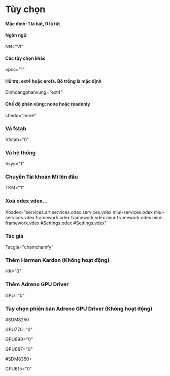 # Tùy chọn
#### Mặc định: 1 là bật, 0 là tắt

#### Ngôn ngữ
NN="VI"

#### Các tùy chọn khác
opcc="1"

#### Hỗ trợ: ext4 hoặc erofs. Bỏ trống là mặc định
Dinhdangphanvung="ext4"

#### Chế độ phân vùng: none hoặc readonly
chedo="none"

### Vá fstab
Vfstab="0"

### Vá hệ thống
Vsys="1"

### Chuyển Tài khoản Mi lên đầu
TKM="1"

### Xoá odex vdex...
Xoadex="services.art services.odex services.vdex miui-services.odex miui-services.vdex framework.odex framework.vdex miui-framework.odex miui-framework.vdex #Settings.odex #Settings.vdex"

### Tác giả
Tacgia="chamchamfy"

### Thêm Harman Kardon (Không hoạt động)
HK="0"

### Thêm Adreno GPU Driver
GPU="0"

### Tùy chọn phiên bản Adreno GPU Driver (Không hoạt động)
#SDM8250

GPU770="0"

GPU690="0"

GPU687="0"

#SDM8350+

GPU615="0"
